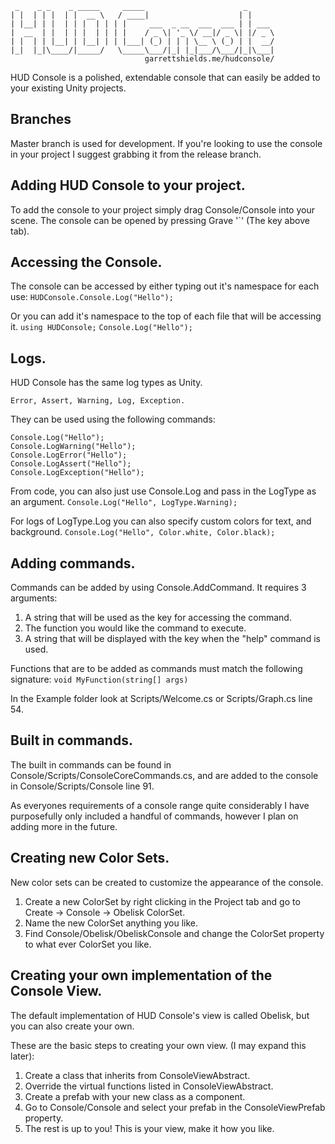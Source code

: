 ```
 _    _ _    _ _____     _____                      _      
| |  | | |  | |  __ \   / ____|                    | |     
| |__| | |  | | |  | | | |     ___  _ __  ___  ___ | | ___ 
|  __  | |  | | |  | | | |    / _ \| '_ \/ __|/ _ \| |/ _ \
| |  | | |__| | |__| | | |___| (_) | | | \__ \ (_) | |  __/
|_|  |_|\____/|_____/   \_____\___/|_| |_|___/\___/|_|\___|
                              garrettshields.me/hudconsole/
```


HUD Console is a polished, extendable console that can easily be added to your existing Unity projects.

## Branches
Master branch is used for development. If you're looking to use the console in your project I suggest grabbing it from the release branch.

## Adding HUD Console to your project.
To add the console to your project simply drag Console/Console into your scene.
The console can be opened by pressing Grave '`' (The key above tab).

## Accessing the Console.
The console can be accessed by either typing out it's namespace for each use:
	`HUDConsole.Console.Log("Hello");`

Or you can add it's namespace to the top of each file that will be accessing it.
		`using HUDConsole;`
		`Console.Log("Hello");`

## Logs.
HUD Console has the same log types as Unity.
```
Error, Assert, Warning, Log, Exception.
```

They can be used using the following commands:
```
Console.Log("Hello");
Console.LogWarning("Hello");
Console.LogError("Hello");
Console.LogAssert("Hello");
Console.LogException("Hello");
```

From code, you can also just use Console.Log and pass in the LogType as an argument.
`Console.Log("Hello", LogType.Warning);`

For logs of LogType.Log you can also specify custom colors for text, and background.
`Console.Log("Hello", Color.white, Color.black);`

## Adding commands.
Commands can be added by using Console.AddCommand. It requires 3 arguments:

1. A string that will be used as the key for accessing the command.
2. The function you would like the command to execute.
3. A string that will be displayed with the key when the "help" command is used.

Functions that are to be added as commands must match the following signature:
`void MyFunction(string[] args)`

In the Example folder look at Scripts/Welcome.cs or Scripts/Graph.cs line 54.

## Built in commands.
The built in commands can be found in Console/Scripts/ConsoleCoreCommands.cs, and are added to the console in Console/Scripts/Console line 91.

As everyones requirements of a console range quite considerably I have purposefully only included a handful of commands, however I plan on adding more in the future.

## Creating new Color Sets.
New color sets can be created to customize the appearance of the console.

1. Create a new ColorSet by right clicking in the Project tab and go to Create -> Console -> Obelisk ColorSet.
2. Name the new ColorSet anything you like.
3. Find Console/Obelisk/ObeliskConsole and change the ColorSet property to what ever ColorSet you like.

## Creating your own implementation of the Console View.
The default implementation of HUD Console's view is called Obelisk, but you can also create your own.

These are the basic steps to creating your own view. (I may expand this later):

1. Create a class that inherits from ConsoleViewAbstract.
2. Override the virtual functions listed in ConsoleViewAbstract.
3. Create a prefab with your new class as a component.
4. Go to Console/Console and select your prefab in the ConsoleViewPrefab property.
5. The rest is up to you! This is your view, make it how you like.